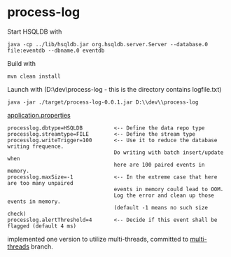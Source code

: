 # process-log

Start HSQLDB with
```
java -cp ../lib/hsqldb.jar org.hsqldb.server.Server --database.0 file:eventdb --dbname.0 eventdb
```

Build with 
```
mvn clean install
```

Launch with (D:\\dev\\process-log - this is the directory contains logfile.txt)
```
java -jar ./target/process-log-0.0.1.jar D:\\dev\\process-log
```
[application.properties](src/main/resources/application.properties)
```
processlog.dbtype=HSQLDB          <-- Define the data repo type
processlog.streamtype=FILE        <-- Define the stream type
processlog.writeTrigger=100       <-- Use it to reduce the database writing frequence. 
                                  Do writing with batch insert/update when 
                                  here are 100 paired events in memory.
processlog.maxSize=-1             <-- In the extreme case that here are too many unpaired 
                                  events in memory could lead to OOM.
                                  Log the error and clean up those events in memory.
                                  (default -1 means no such size check)
processlog.alertThreshold=4       <-- Decide if this event shall be flagged (default 4 ms)
```

implemented one version to utilize multi-threads, committed to [multi-threads](https://github.com/realhanton2000/process-log/tree/multi-thread) branch.
